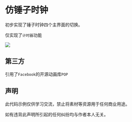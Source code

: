 # 仿锤子时钟

初步实现了锤子时钟四个主界面的切换。

仅实现了`计时器`功能

![](https://github.com/zhenlintie/STClockDemo/raw/master/clock.gif)

## 第三方

引用了`Facebook`的开源动画库`POP`



## 声明
此代码示例仅供学习交流，禁止将素材等资源用于任何商业用途。

如有违背此声明所引起的任何纠纷均与作者本人无关。
